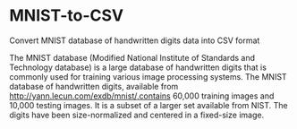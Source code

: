 # MNIST-to-CSV
Convert MNIST database of handwritten digits data into CSV format

The MNIST database (Modified National Institute of Standards and Technology database) is a large database of handwritten digits that is commonly used for training various image processing systems.
The MNIST database of handwritten digits, available from http://yann.lecun.com/exdb/mnist/,contains 60,000 training images and 10,000 testing images. It is a subset of a larger set available from NIST.
The digits have been size-normalized and centered in a fixed-size image.

